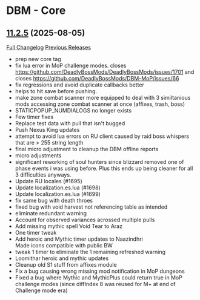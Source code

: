 # DBM - Core

## [11.2.5](https://github.com/DeadlyBossMods/DeadlyBossMods/tree/11.2.5) (2025-08-05)
[Full Changelog](https://github.com/DeadlyBossMods/DeadlyBossMods/compare/11.2.4...11.2.5) [Previous Releases](https://github.com/DeadlyBossMods/DeadlyBossMods/releases)

- prep new core tag  
- fix lua error in MoP challenge modes. closes https://github.com/DeadlyBossMods/DeadlyBossMods/issues/1701 and closes https://github.com/DeadlyBossMods/DBM-MoP/issues/66  
- fix regressions and avoid duplicate callbacks better  
- helps to hit save before pushing.  
- make zone combat scanner more equipped to deal with 3 similtanious mods accessing zone combat scanner at once (affixes, trash, boss)  
- STATICPOPUP\_NUMDIALOGS no longer exists  
- Few timer fixes  
- Replace test data with pull that isn't bugged  
- Push Nexus King updates  
- attempt to avoid lua errors on RU client caused by raid boss whispers that are > 255 string length  
- final micro adjustment to cleanup the DBM offline reports  
- micro adjustments  
- significant reworking of soul hunters since blizzard removed one of phase events i was using before. Plus this ends up being cleaner for all 3 difficulties anyways.  
- Update RU locales (#1695)  
- Update localization.es.lua (#1698)  
- Update localization.es.lua (#1699)  
- fix same bug with death throes  
- fixed bug with void harvest not referencing table as intended  
- eliminate redundant warning  
- Account for observed variances acrossed multiple pulls  
- Add missing mythic spell Void Tear to Araz  
- One timer tweak  
- Add heroic and Mythic timer updates to Naazindhri  
    Made icons compatible with public BW  
- tweak 1 timer to eliminate the 1 remaining refreshed warning  
- Loomithar heroic and mythic updates  
- Cleanup old S1 stuff from affixes module  
- Fix a bug causing wrong missing mod notification in MoP dungeons  
- Fixed a bug where Mythic and MythicPlus could return true in MoP challenge modes (since diffIndex 8 was reused for M+ at end of Challenge mode era)  
